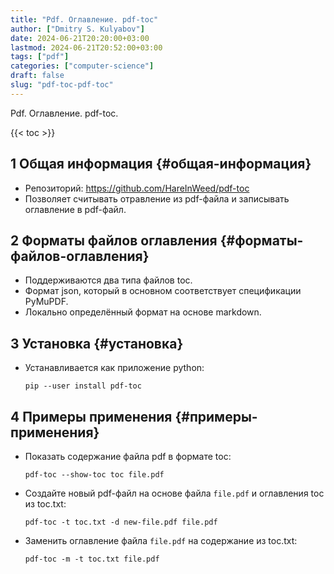 ```yaml
---
title: "Pdf. Оглавление. pdf-toc"
author: ["Dmitry S. Kulyabov"]
date: 2024-06-21T20:20:00+03:00
lastmod: 2024-06-21T20:52:00+03:00
tags: ["pdf"]
categories: ["computer-science"]
draft: false
slug: "pdf-toc-pdf-toc"
---
```


Pdf. Оглавление. pdf-toc.

<!--more-->

{{< toc >}}


## <span class="section-num">1</span> Общая информация {#общая-информация}

-   Репозиторий: <https://github.com/HareInWeed/pdf-toc>
-   Позволяет считывать отравление из pdf-файла и записывать оглавление в pdf-файл.


## <span class="section-num">2</span> Форматы файлов оглавления {#форматы-файлов-оглавления}

-   Поддерживаются два типа файлов toc.
-   Формат json, который в основном соответствует спецификации PyMuPDF.
-   Локально определённый формат на основе markdown.


## <span class="section-num">3</span> Установка {#установка}

-   Устанавливается как приложение python:
    ```shell
    pip --user install pdf-toc
    ```


## <span class="section-num">4</span> Примеры применения {#примеры-применения}

-   Показать содержание файла pdf в формате toc:
    ```shell
    pdf-toc --show-toc toc file.pdf
    ```
-   Создайте новый pdf-файл на основе файла `file.pdf` и оглавления toc из toc.txt:
    ```shell
    pdf-toc -t toc.txt -d new-file.pdf file.pdf
    ```
-   Заменить оглавление файла `file.pdf` на содержание из toc.txt:
    ```shell
    pdf-toc -m -t toc.txt file.pdf
    ```
